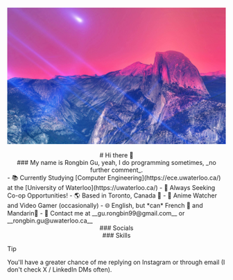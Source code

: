 ![Pink sky across majestic mountains](https://github.com/Rongbin99/Rongbin99/blob/main/Wallpaper2.jpg)

<div align="center">
  # Hi there 👋
</div>

<div align="center">
  ### My name is Rongbin Gu, yeah, I do programming sometimes, _no further comment_. 
</div>
- 📚 Currently Studying [Computer Engineering](https://ece.uwaterloo.ca/) at the [University of Waterloo](https://uwaterloo.ca/)
- 💼 Always Seeking Co-op Opportunities!
- 🌎 Based in Toronto, Canada 🍁
- 🍿 Anime Watcher and Video Gamer (occasionally)
- 🌐 English, but *can* French 🥖 and Mandarin🏮
- 📨 Contact me at __gu.rongbin99@gmail.com__ or __rongbin.gu@uwaterloo.ca__

<div align="center">
### Socials
</div>


<div align="center">
### Skills
</div>


> [!TIP]
> You'll have a greater chance of me replying on Instagram or through email (I don't check X / LinkedIn DMs often).
